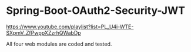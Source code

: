 # Spring-Boot-OAuth2-Security-JWT
https://www.youtube.com/playlist?list=PL_U4i-WTE-SXpmV_ZfPwppXZzrhQWabDp

All four web modules are coded and tested.
